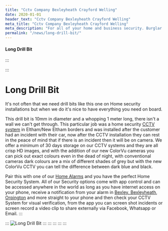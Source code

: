 ```yaml
---
title: "Cctv Company Bexleyheath Crayford Welling"
date: 2020-01-01
header_text: "Cctv Company Bexleyheath Crayford Welling"
meta_title: "Cctv Company Bexleyheath Crayford Welling"
meta_description: "For all of your home and business security. Burglar Alarm Servicing, Burglar Alarm Installation, Alarm Battery and CCTV. Call 020 8302 4065 or email us."
permalink: "/news/long-drill-bit/"
---
```


#### Long Drill Bit

:::

::: 
# Long Drill Bit

It\'s not often that we need drill bits like this one on Home security installations but when we do it\'s nice to have everything you need on board.

This drill bit is 10mm in diameter and a whopping 1 meter long, there isn\'t a wall we can\'t get through. This particular job was a home security [CCTV system](../categories/cctv.php.html) in Eltham/New Eltham borders and was installed after the customer had an incident with their car, now after the CCTV installation they can rest in the peace of mind that if there is an incident then it will be on camera. We offer a minimum of 30 days storage on our CCTV systems and they are all crisp HD images, and with the addition of our new ColorVu cameras you can pick out exact colours even in the dead of night, with conventional cameras dark colours are a mix of different shades of grey but with the new ColorVu CCTV you can tell the difference between dark blue and black.

Pair this with one of our [Home Alarms](../categories/burglar-alarms.php.html) and you have the perfect Home Security System. All of our Security options come with app control and can be accessed anywhere in the world as long as you have internet access on your phone, receive a notification from your alarm in [Bexley, Bexleyheath](../pages/bexley.php.html), [Orpington](../pages/orpington.php.html) and more straight to your phone and then check your CCTV System for visual verification, from the app you can screen shot incidents or screen record a video clip to share externally via Facebook, Whatsapp or Email.
:::

::: 
![Long Drill Bit](https://res.cloudinary.com/kbs/image/upload/wgkp3sod0uon7e5c22x3.jpg)
:::
:::
:::
:::
:::